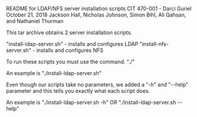 README for LDAP/NFS server installation scripts
CIT 470-001 - Darci Guriel
October 21, 2018
Jackson Hall, Nicholas Johnson, Simon Bihl, Ali Qahsan, and Nathaniel Thurman

This tar archive obtains 2 server installation scripts.

"install-ldap-server.sh" - installs and configures LDAP
"install-nfs-server.sh" - installs and configures NFS


To run these scripts you must use the command. "./"

An example is "./install-ldap-server.sh"

Even though our scripts take no parameters, we added a "-h" and "--help" parameter and this tells you exactly what each script does.

An example is "./install-ldap-server.sh -h"
OR "./install-ldap-server.sh --help"
